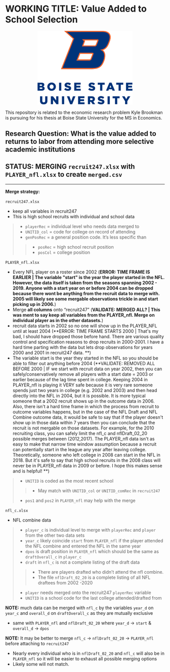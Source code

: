 # WORKING TITLE: Value Added to School Selection

<p align="center">
  <img src="assets/bsu_logo.png" width="300" />
</p>

This repository is related to the economic research problem Kyle Brookman is pursuing for his thesis at Boise State University for the MS in Economics.

## Research Question: What is the value added to returns to labor from attending more selective academic institutions

## STATUS: MERGING `recruit247.xlsx` with `PLAYER_nfl.xlsx` to create `merged.csv`

---
**Merge strategy:**

`recruit247.xlsx`
- keep all variables in recruit247
- This is high school recruits with individual and school data
> * `playerRec` = individual level who needs data merged to
> *	`UNITID_col` = code for college on record of attending
> * `genPosRec` = a general position code. It’s less specific than
>> *	`posRec` = high school recruit position
>> *	`posCol` = college position

`PLAYER_nfl.xlsx`
- Every NFL player on a roster since 2002 (**ERROR: TIME FRAME IS EARLIER  | The variable "start" is the year the player started in the NFL. However, the data itself is taken from the seasons spanning 2002 - 2019. Anyone with a start year on or before 2004 can be dropped because there wont be anything from the recruit data to merge with. 2005 will likely see some mergable observations trickle in and start picking up in 2006.**)
- Merge **all columns** onto “recruit247” (**VALIDATE: MERGED ALL?  | This was ment to say keep all variables from the PLAYER_nfl. Merge on individual player as in the other datasets.**) 
- recruit data starts in 2002 so no one will show up in the PLAYER_NFL until at least 2004 (**ERROR: TIME FRAME STARTS 2000  | That's my bad, I should have dropped those before hand. There are various quality control and specification reasons to drop recruits in 2000-2001. I have a hard time parting with the data but lets drop observations for years 2000 and 2001 in recruit247 data. **)
- The variable start is the year they started in the NFL so you should be able to filter out anything before 2004 (**VALIDATE: REMOVED ALL BEFORE 2000  | IF we start with recruit data on year 2002, then you can safely/conservatively remove all players with a start date = 2003 or earlier because of the lag time spent in college. Keeping 2004 in PLAYER_nfl is playing it VERY safe because it is very rare someone spends just two years in college (e.g. 2002 and 2003) and then head directly into the NFL in 2004, but it is possible. It is more typical someone that a 2002 recruit shows up in the outcome data in 2006. Also, there isn't a hard time frame in which the process from recruit to outcome variables happens, but in the case of the NFL Draft and NFL Combine outcome data, it would be safe to say that if the player doesn't show up in those data within 7 years then you can conclude that the recruit is not mergable on those datasets. For example, for the 2010 recruiting class, you can safely limit the nfl_c and nflDraft_02_20 possible merges between (2012,2017). The PLAYER_nfl data isn't as easy to make that narrow time window assumption because a recruit can potentially start in the league any year after leaving college. Theoretically, someone who left college in 2008 can start in the NFL in 2018. But it's safe to say that high school recruits in the 2008 class will never be in PLAYER_nfl data in 2009 or before. I hope this makes sense and is helpful! **)
> *	`UNITID` is coded as the most recent school
>> * May match with `UNITID_col` or `UNITID_comRec` in `recruit247`
> * `pos1` and `pos2` in `PLAYER_nfl` may help with the merge

`nfl_c.xlsx`
- NFL combine data
> * `player_c` is individual level to merge with `playerRec` and `player` from the other two data sets
> * `year_c` likely coincide `start` from `PLAYER_nfl` if the player attended the NFL combine and entered the NFL in the same year
> * `dpos` is draft position in `PLAYER_nfl` which should be the same as `draftOverall_c` in `player_c`
> * `draft` in `nfl_c` is not a complete listing of the draft data
>> * There are players drafted who didn’t attend the nfl combine.
>> * The file `nflDraft_02_20` is a complete listing of all NFL draftees from 2002 -2020
> * `player` needs merged onto the recruit247 `playerRec` variable
> * `UNITID` is a school code for the last college attended/drafted from

**NOTE:** much data can be merged with `nfl_c` by the variables  `year_d` on `year_c` and `overall_d` on `draftOverall_c` as they are mutually exclusive
* same with `PLAYER_nfl` and `nflDraft_02_20` where `year_d` → `start` &  `overall_d` → `dpos`

**NOTE:**
It may be better to merge `nfl_c` → `nflDraft_02_20` → `PLAYER_nfl` before attaching to `recruit247`
* Nearly every individual who is in `nflDraft_02_20` and `nfl_c` will also be in `PLAYER_nfl` so it will be easier to exhaust all possible merging options
* Likely some will not match.
